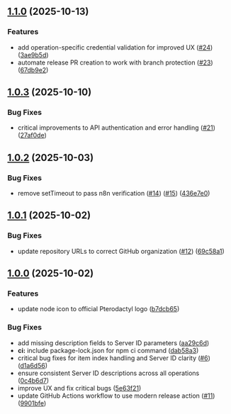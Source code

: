 ## [1.1.0](https://github.com/goevexx/pterodactyl-api-node/compare/v1.0.3...v1.1.0) (2025-10-13)


### Features

* add operation-specific credential validation for improved UX ([#24](https://github.com/goevexx/pterodactyl-api-node/issues/24)) ([3ae9b5d](https://github.com/goevexx/pterodactyl-api-node/commit/3ae9b5df78d4e85f0d95b52d47118f9835f1c7d0))
* automate release PR creation to work with branch protection ([#23](https://github.com/goevexx/pterodactyl-api-node/issues/23)) ([67db9e2](https://github.com/goevexx/pterodactyl-api-node/commit/67db9e236a0ee68943ec05a620cab97528c29efd))

## [1.0.3](https://github.com/goevexx/pterodactyl-api-node/compare/v1.0.2...v1.0.3) (2025-10-10)


### Bug Fixes

* critical improvements to API authentication and error handling ([#21](https://github.com/goevexx/pterodactyl-api-node/issues/21)) ([27af0de](https://github.com/goevexx/pterodactyl-api-node/commit/27af0defbedd3cd63ef1dd8ae733c91421068e5d))

## [1.0.2](https://github.com/goevexx/pterodactyl-api-node/compare/v1.0.1...v1.0.2) (2025-10-03)


### Bug Fixes

* remove setTimeout to pass n8n verification ([#14](https://github.com/goevexx/pterodactyl-api-node/issues/14)) ([#15](https://github.com/goevexx/pterodactyl-api-node/issues/15)) ([436e7e0](https://github.com/goevexx/pterodactyl-api-node/commit/436e7e058ca48e8c0f2ab66fd3f97726b2d9fdb6))

## [1.0.1](https://github.com/goevexx/pterodactyl-api-node/compare/v1.0.0...v1.0.1) (2025-10-02)


### Bug Fixes

* update repository URLs to correct GitHub organization ([#12](https://github.com/goevexx/pterodactyl-api-node/issues/12)) ([69c58a1](https://github.com/goevexx/pterodactyl-api-node/commit/69c58a19639f2bce5a17b9e3050d421dfb9b2b6f))

## [1.0.0](https://github.com/goevexx/pterodactyl-api-node/compare/b7dcb656a460331330815a4194a38a295fcf5b63...v1.0.0) (2025-10-02)


### Features

* update node icon to official Pterodactyl logo ([b7dcb65](https://github.com/goevexx/pterodactyl-api-node/commit/b7dcb656a460331330815a4194a38a295fcf5b63))


### Bug Fixes

* add missing description fields to Server ID parameters ([aa29c6d](https://github.com/goevexx/pterodactyl-api-node/commit/aa29c6d06ca0b3fb49f689aaac46258dc3cbf159))
* **ci:** include package-lock.json for npm ci command ([dab58a3](https://github.com/goevexx/pterodactyl-api-node/commit/dab58a3c781350fbb05758ee0d237578de8c10be))
* critical bug fixes for item index handling and Server ID clarity ([#6](https://github.com/goevexx/pterodactyl-api-node/issues/6)) ([d1a6d56](https://github.com/goevexx/pterodactyl-api-node/commit/d1a6d5641067227e2fe5bfbceed777e5c75204b3))
* ensure consistent Server ID descriptions across all operations ([0c4b6d7](https://github.com/goevexx/pterodactyl-api-node/commit/0c4b6d778cd7c79ed68fa084a7af7b654abee4db))
* improve UX and fix critical bugs ([5e63f21](https://github.com/goevexx/pterodactyl-api-node/commit/5e63f21d4cc40cf0122d23de9998b32b1db11b30))
* update GitHub Actions workflow to use modern release action ([#11](https://github.com/goevexx/pterodactyl-api-node/issues/11)) ([9901bfe](https://github.com/goevexx/pterodactyl-api-node/commit/9901bfeadcaa4ad186591edd563a8fe6330c6769))

